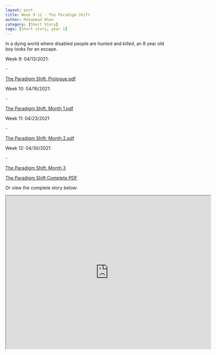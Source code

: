 ```yaml
---
layout: post
title: Week 9-12 - The Paradigm Shift
author: Mohammad Khan
category: [Short Story]
tags: [short story, year 1]
---
```

In a dying world where disabled people are hunted and killed, an 8 year old boy looks for an escape.

<p>Week 9: 04/13/2021:</p>
- <p><a href="https://drive.google.com/file/d/1j47bZtdIGcRn2UzmJoMAkvcrDROYmdNh/view?usp=sharing">
The Paradigm Shift: Prologue.pdf</a></p>

<p>Week 10: 04/16/2021:</p>
- <p><a href="https://drive.google.com/file/d/1pdmkqk3LgFcYJvKQcGkM6VMp-CYiuk06/view?usp=sharing">The Paradigm Shift: Month 1.pdf</a></p>

<p>Week 11: 04/23/2021</p>
- <p><a href="https://drive.google.com/file/d/1CRXycGbrkYVDwx7ZY8vAj0MrcfpVZPMt/view?usp=sharing">The Paradigm Shift: Month 2.pdf</a></p>

<p>Week 12: 04/30/2021:</p>
- <p><a href="https://drive.google.com/file/d/1jyE7S1wlX4lXhwTrHum88wx5i8dVR9FL/view?usp=sharing">The Paradigm Shift: Month 3</a></p>

<p><a href="https://drive.google.com/file/d/1pBaHD12qBnrOQJsq-U2_j-BeSPZviKIQ/view?usp=sharing">The Paradigm Shift Complete PDF</a></p>

Or view the complete story below: 
<iframe src="https://drive.google.com/file/d/1pBaHD12qBnrOQJsq-U2_j-BeSPZviKIQ/preview" width="640" height="480" allow="autoplay"></iframe>
